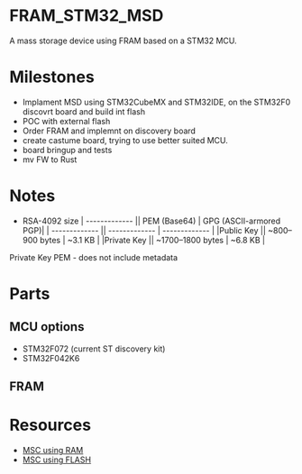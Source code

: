 # FRAM_STM32_MSD
A mass storage device using FRAM based on a STM32 MCU.

# Milestones
* Implament MSD using STM32CubeMX and STM32IDE, on the STM32F0 discovrt board and build int flash
* POC with external flash
* Order FRAM and implemnt on discovery board
* create castume board, trying to use better suited MCU.
* board bringup and tests
* mv FW to Rust  

# Notes
* RSA-4092 size
| ------------- || PEM (Base64)  | GPG (ASCII-armored PGP)|
| ------------- || ------------- | ------------- |
|Public Key     || ~800–900 bytes | ~3.1 KB |
|Private Key    || ~1700–1800 bytes | ~6.8 KB |

Private Key		PEM - does not include metadata

# Parts
## MCU options
* STM32F072 (current ST discovery kit)
* STM32F042K6

## FRAM


# Resources
* [MSC using RAM](https://embetronicx.com/tutorials/microcontrollers/stm32/stm32-usb-device-msc/)
* [MSC using FLASH](https://embetronicx.com/tutorials/microcontrollers/stm32/stm32-usb-device-msc-using-flash-memory/)
